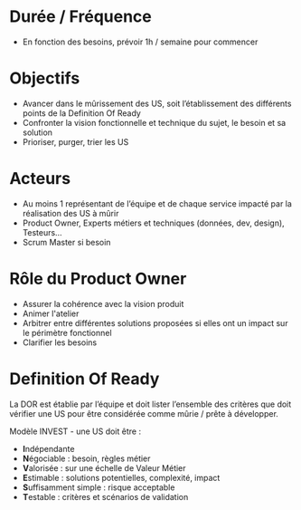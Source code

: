 # Durée / Fréquence

- En fonction des besoins, prévoir 1h / semaine pour commencer

# Objectifs

- Avancer dans le mûrissement des US, soit l’établissement des différents points de la Definition Of Ready
- Confronter la vision fonctionnelle et technique du sujet, le besoin et sa solution
- Prioriser, purger, trier les US 

# Acteurs

- Au moins 1 représentant de l’équipe et de chaque service impacté par la réalisation des US à mûrir 
- Product Owner, Experts métiers et techniques (données, dev, design), Testeurs… 
- Scrum Master si besoin

# Rôle du Product Owner

- Assurer la cohérence avec la vision produit
- Animer l'atelier
- Arbitrer entre différentes solutions proposées si elles ont un impact sur le périmètre fonctionnel
- Clarifier les besoins

# Definition Of Ready
La DOR est établie par l’équipe et doit lister l’ensemble des critères que doit vérifier une US pour être considérée comme mûrie / prête à développer.

Modèle INVEST - une US doit être :

- **I**ndépendante
- **N**égociable : besoin, règles métier
- **V**alorisée :  sur une échelle de Valeur Métier
- **E**stimable : solutions potentielles, complexité, impact 
- **S**uffisamment simple : risque acceptable
- **T**estable : critères et scénarios de validation


